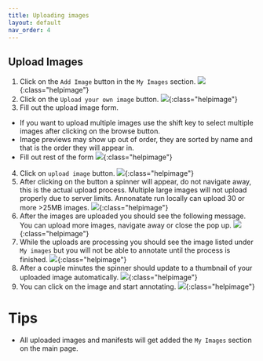 ```yaml
---
title: Uploading images
layout: default
nav_order: 4
---
```


## Upload Images
1. Click on the `Add Image` button in the `My Images` section.
![]({{site.baseurl}}/images/upload-1.png){:class="helpimage"}
2. Click on the `Upload your own image` button.
![]({{site.baseurl}}/images/upload-2.png){:class="helpimage"}
3. Fill out the upload image form. 
* If you want to upload multiple images use the shift key to select multiple images after clicking on the browse button.
* Image previews may show up out of order, they are sorted by name and that is the order they will appear in.
* Fill out rest of the form
![]({{site.baseurl}}/images/upload-3.png){:class="helpimage"}
4. Click on `upload image` button.
![]({{site.baseurl}}/images/upload-4.png){:class="helpimage"}
5. After clicking on the button a spinner will appear, do not navigate away, this is the actual upload process. Multiple large images will not upload properly due to server limits. Annonatate run locally can upload 30 or more >25MB images.
![]({{site.baseurl}}/images/upload-5.png){:class="helpimage"}
6. After the images are uploaded you should see the following message. You can upload more images, navigate away or close the pop up.
![]({{site.baseurl}}/images/upload-6.png){:class="helpimage"}
7. While the uploads are processing you should see the image listed under `My images` but you will not be able to annotate until the process is finished.
![]({{site.baseurl}}/images/upload-7.png){:class="helpimage"}
8. After a couple minutes the spinner should update to a thumbnail of your uploaded image automatically.
![]({{site.baseurl}}/images/upload-8.png){:class="helpimage"}
9. You can click on the image and start annotating.
![]({{site.baseurl}}/images/upload-9.png){:class="helpimage"}

# Tips
* All uploaded images and manifests will get added the `My Images` section on the main page.
